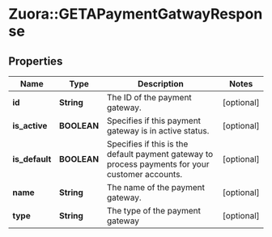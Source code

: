 # Zuora::GETAPaymentGatwayResponse

## Properties
Name | Type | Description | Notes
------------ | ------------- | ------------- | -------------
**id** | **String** | The ID of the payment gateway. | [optional] 
**is_active** | **BOOLEAN** | Specifies if this payment gateway is in active status. | [optional] 
**is_default** | **BOOLEAN** | Specifies if this is the default payment gateway to process payments for your customer accounts. | [optional] 
**name** | **String** | The name of the payment gateway. | [optional] 
**type** | **String** | The type of the payment gateway | [optional] 


